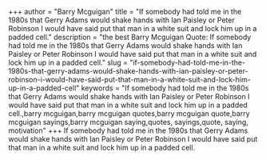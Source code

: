 +++
author = "Barry Mcguigan"
title = "If somebody had told me in the 1980s that Gerry Adams would shake hands with Ian Paisley or Peter Robinson I would have said put that man in a white suit and lock him up in a padded cell."
description = "the best Barry Mcguigan Quote: If somebody had told me in the 1980s that Gerry Adams would shake hands with Ian Paisley or Peter Robinson I would have said put that man in a white suit and lock him up in a padded cell."
slug = "if-somebody-had-told-me-in-the-1980s-that-gerry-adams-would-shake-hands-with-ian-paisley-or-peter-robinson-i-would-have-said-put-that-man-in-a-white-suit-and-lock-him-up-in-a-padded-cell"
keywords = "If somebody had told me in the 1980s that Gerry Adams would shake hands with Ian Paisley or Peter Robinson I would have said put that man in a white suit and lock him up in a padded cell.,barry mcguigan,barry mcguigan quotes,barry mcguigan quote,barry mcguigan sayings,barry mcguigan saying,quotes, sayings,quote, saying, motivation"
+++
If somebody had told me in the 1980s that Gerry Adams would shake hands with Ian Paisley or Peter Robinson I would have said put that man in a white suit and lock him up in a padded cell.
